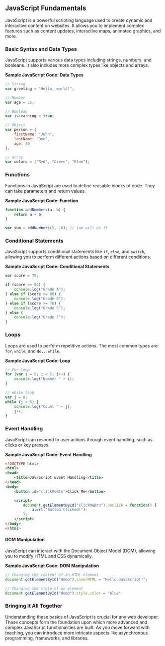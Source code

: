 
## JavaScript Fundamentals

JavaScript is a powerful scripting language used to create dynamic and interactive content on websites. It allows you to implement complex features such as content updates, interactive maps, animated graphics, and more.

### Basic Syntax and Data Types

JavaScript supports various data types including strings, numbers, and booleans. It also includes more complex types like objects and arrays.

**Sample JavaScript Code: Data Types**

```javascript
// String
var greeting = "Hello, world!";

// Number
var age = 25;

// Boolean
var isLearning = true;

// Object
var person = {
    firstName: "John",
    lastName: "Doe",
    age: 30
};

// Array
var colors = ["Red", "Green", "Blue"];
```

### Functions

Functions in JavaScript are used to define reusable blocks of code. They can take parameters and return values.

**Sample JavaScript Code: Function**

```javascript
function addNumbers(a, b) {
    return a + b;
}

var sum = addNumbers(5, 10); // sum will be 15
```

### Conditional Statements

JavaScript supports conditional statements like `if`, `else`, and `switch`, allowing you to perform different actions based on different conditions.

**Sample JavaScript Code: Conditional Statements**

```javascript
var score = 75;

if (score >= 90) {
    console.log("Grade A");
} else if (score >= 80) {
    console.log("Grade B");
} else if (score >= 70) {
    console.log("Grade C");
} else {
    console.log("Grade F");
}
```

### Loops

Loops are used to perform repetitive actions. The most common types are `for`, `while`, and `do...while`.

**Sample JavaScript Code: Loop**

```javascript
// For loop
for (var i = 0; i < 5; i++) {
    console.log("Number " + i);
}

// While loop
var j = 0;
while (j < 5) {
    console.log("Count " + j);
    j++;
}
```

### Event Handling

JavaScript can respond to user actions through event handling, such as clicks or key presses.

**Sample JavaScript Code: Event Handling**

```html
<!DOCTYPE html>
<html>
<head>
    <title>JavaScript Event Handling</title>
</head>
<body>
    <button id="clickMeBtn">Click Me</button>

    <script>
        document.getElementById("clickMeBtn").onclick = function() {
            alert("Button Clicked!");
        };
    </script>
</body>
</html>
```

#### DOM Manipulation

JavaScript can interact with the Document Object Model (DOM), allowing you to modify HTML and CSS dynamically.

**Sample JavaScript Code: DOM Manipulation**

```javascript
// Changing the content of an HTML element
document.getElementById("demo").innerHTML = "Hello JavaScript!";

// Changing the style of an element
document.getElementById("demo").style.color = "blue";
```

### Bringing It All Together

Understanding these basics of JavaScript is crucial for any web developer. These concepts form the foundation upon which more advanced and complex JavaScript functionalities are built. As you move forward with teaching, you can introduce more intricate aspects like asynchronous programming, frameworks, and libraries.